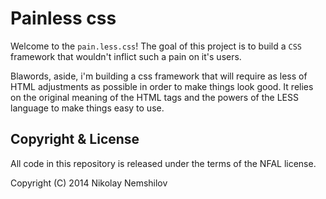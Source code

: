 # Painless css

Welcome to the `pain.less.css`! The goal of this project is to build
a `CSS` framework that wouldn't inflict such a pain on it's users.

Blawords, aside, i'm building a css framework that will require as
less of HTML adjustments as possible in order to make things look
good. It relies on the original meaning of the HTML tags and the
powers of the LESS language to make things easy to use.






## Copyright & License

All code in this repository is released under the terms of the NFAL license.

Copyright (C) 2014 Nikolay Nemshilov
